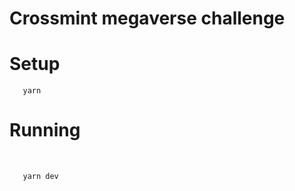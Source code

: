 # Crossmint megaverse challenge

# Setup

```console
   yarn
```

# Running
​
```console
   yarn dev
```
